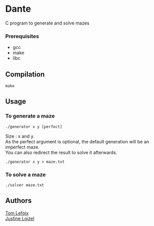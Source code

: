 # Dante

C program to generate and solve mazes

### Prerequisites

- gcc
- make
- libc

## Compilation

```
make
```

## Usage

### To generate a maze

```
./generator x y [perfect]
```
Size : x and y.<br />
As the perfect argument is optional, the default generation will be an imperfect maze.<br />
You can also redirect the result to solve it afterwards.<br />
```
./generator x y > maze.txt
```

### To solve a maze

```
./solver maze.txt
```

## Authors
[Tom Lefoix](https://github.com/tlmx25) <br />
[Justine Loizel](https://github.com/justineloizel)
